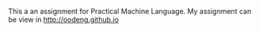 This a an assignment for Practical Machine Language. My assignment can be view in http://oodeng.github.io
